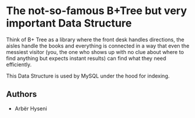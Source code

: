 # The not-so-famous B+Tree but very important Data Structure
Think of B+ Tree as a library where the front desk handles directions, the aisles handle the books and everything is connected in a way that even the messiest visitor (you, the one who shows up with no clue about where to find anything but expects instant results) can find what they need efficiently.

This Data Structure is used by MySQL under the hood for indexing.
## Authors
- Arbër Hyseni

